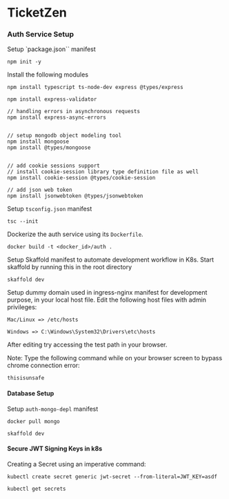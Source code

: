# TicketZen

### Auth Service Setup

Setup `package.json`` manifest

```
npm init -y
```

Install the following modules

```
npm install typescript ts-node-dev express @types/express

npm install express-validator

// handling errors in asynchronous requests
npm install express-async-errors


// setup mongodb object modeling tool
npm install mongoose
npm install @types/mongoose


// add cookie sessions support
// install cookie-session library type definition file as well
npm install cookie-session @types/cookie-session

// add json web token
npm install jsonwebtoken @types/jsonwebtoken
```

Setup `tsconfig.json` manifest

```
tsc --init
```

Dockerize the auth service using its `Dockerfile`.

```
docker build -t <docker_id>/auth .
```

Setup Skaffold manifest to automate development workflow in K8s.
Start skaffold by running this in the root directory

```
skaffold dev
```

Setup dummy domain used in ingress-nginx manifest for development purpose, in your local host file.
Edit the following host files with admin privileges:

```
Mac/Linux => /etc/hosts

Windows => C:\Windows\System32\Drivers\etc\hosts
```

After editing try accessing the test path in your browser.

Note: Type the following command while on your browser screen to bypass chrome connection error:

```
thisisunsafe
```

#### Database Setup

Setup `auth-mongo-depl` manifest

```
docker pull mongo

skaffold dev
```

#### Secure JWT Signing Keys in k8s

Creating a Secret using an imperative command:

```
kubectl create secret generic jwt-secret --from-literal=JWT_KEY=asdf

kubectl get secrets
```
